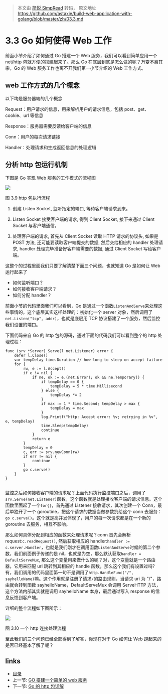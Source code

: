 > 本文由 [简悦 SimpRead](http://ksria.com/simpread/) 转码， 原文地址 https://github.com/astaxie/build-web-application-with-golang/blob/master/zh/03.3.md

3.3 Go 如何使得 Web 工作
==================

前面小节介绍了如何通过 Go 搭建一个 Web 服务，我们可以看到简单应用一个 net/http 包就方便的搭建起来了。那么 Go 在底层到底是怎么做的呢？万变不离其宗，Go 的 Web 服务工作也离不开我们第一小节介绍的 Web 工作方式。

web 工作方式的几个概念
-------------

以下均是服务器端的几个概念

Request：用户请求的信息，用来解析用户的请求信息，包括 post、get、cookie、url 等信息

Response：服务器需要反馈给客户端的信息

Conn：用户的每次请求链接

Handler：处理请求和生成返回信息的处理逻辑

分析 http 包运行机制
-------------

下图是 Go 实现 Web 服务的工作模式的流程图

[![](https://github.com/astaxie/build-web-application-with-golang/raw/master/zh/images/3.3.http.png?raw=true)](/astaxie/build-web-application-with-golang/blob/master/zh/images/3.3.http.png?raw=true)

图 3.9 http 包执行流程

1.  创建 Listen Socket, 监听指定的端口, 等待客户端请求到来。
    
2.  Listen Socket 接受客户端的请求, 得到 Client Socket, 接下来通过 Client Socket 与客户端通信。
    
3.  处理客户端的请求, 首先从 Client Socket 读取 HTTP 请求的协议头, 如果是 POST 方法, 还可能要读取客户端提交的数据, 然后交给相应的 handler 处理请求, handler 处理完毕准备好客户端需要的数据, 通过 Client Socket 写给客户端。
    

这整个的过程里面我们只要了解清楚下面三个问题，也就知道 Go 是如何让 Web 运行起来了

*   如何监听端口？
*   如何接收客户端请求？
*   如何分配 handler？

前面小节的代码里面我们可以看到，Go 是通过一个函数`ListenAndServe`来处理这些事情的，这个底层其实这样处理的：初始化一个 server 对象，然后调用了`net.Listen("tcp", addr)`，也就是底层用 TCP 协议搭建了一个服务，然后监控我们设置的端口。

下面代码来自 Go 的 http 包的源码，通过下面的代码我们可以看到整个的 http 处理过程：

```
func (srv *Server) Serve(l net.Listener) error {
	defer l.Close()
	var tempDelay time.Duration // how long to sleep on accept failure
	for {
		rw, e := l.Accept()
		if e != nil {
			if ne, ok := e.(net.Error); ok && ne.Temporary() {
				if tempDelay == 0 {
					tempDelay = 5 * time.Millisecond
				} else {
					tempDelay *= 2
				}
				if max := 1 * time.Second; tempDelay > max {
					tempDelay = max
				}
				log.Printf("http: Accept error: %v; retrying in %v", e, tempDelay)
				time.Sleep(tempDelay)
				continue
			}
			return e
		}
		tempDelay = 0
		c, err := srv.newConn(rw)
		if err != nil {
			continue
		}
		go c.serve()
	}
}


```

监控之后如何接收客户端的请求呢？上面代码执行监控端口之后，调用了`srv.Serve(net.Listener)`函数，这个函数就是处理接收客户端的请求信息。这个函数里面起了一个`for{}`，首先通过 Listener 接收请求，其次创建一个 Conn，最后单独开了一个 goroutine，把这个请求的数据当做参数扔给这个 conn 去服务：`go c.serve()`。这个就是高并发体现了，用户的每一次请求都是在一个新的 goroutine 去服务，相互不影响。

那么如何具体分配到相应的函数来处理请求呢？conn 首先会解析 request:`c.readRequest()`, 然后获取相应的 handler:`handler := c.server.Handler`，也就是我们刚才在调用函数`ListenAndServe`时候的第二个参数，我们前面例子传递的是 nil，也就是为空，那么默认获取`handler = DefaultServeMux`, 那么这个变量用来做什么的呢？对，这个变量就是一个路由器，它用来匹配 url 跳转到其相应的 handle 函数，那么这个我们有设置过吗? 有，我们调用的代码里面第一句不是调用了`http.HandleFunc("/", sayhelloName)`嘛。这个作用就是注册了请求`/`的路由规则，当请求 uri 为 "/"，路由就会转到函数 sayhelloName，DefaultServeMux 会调用 ServeHTTP 方法，这个方法内部其实就是调用 sayhelloName 本身，最后通过写入 response 的信息反馈到客户端。

详细的整个流程如下图所示：

[![](https://github.com/astaxie/build-web-application-with-golang/raw/master/zh/images/3.3.illustrator.png?raw=true)](/astaxie/build-web-application-with-golang/blob/master/zh/images/3.3.illustrator.png?raw=true)

图 3.10 一个 http 连接处理流程

至此我们的三个问题已经全部得到了解答，你现在对于 Go 如何让 Web 跑起来的是否已经基本了解了呢？

links
-----

*   [目录](/astaxie/build-web-application-with-golang/blob/master/zh/preface.md)
*   上一节: [GO 搭建一个简单的 web 服务](/astaxie/build-web-application-with-golang/blob/master/zh/03.2.md)
*   下一节: [Go 的 http 包详解](/astaxie/build-web-application-with-golang/blob/master/zh/03.4.md)